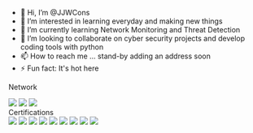- 👋 Hi, I’m @JJWCons
- 👀 I’m interested in learning everyday and making new things
- 🌱 I’m currently learning Network Monitoring and Threat Detection
- 💞️ I’m looking to collaborate on cyber security projects and develop coding tools with python
- 📫 How to reach me ... stand-by adding an address soon
- ⚡ Fun fact: It's hot here

<!---
JJWCons/JJWCons is a ✨ special ✨ repository because its `README.md` (this file) appears on your GitHub profile.
You can click the Preview link to take a look at your changes.
--->
Network
<div>
    <img src="https://img.shields.io/badge/-Wireshark-1679A7?&style=for-the-badge&logo=Wireshark&logoColor=white" />
    <img src="https://img.shields.io/badge/-Snort-EF3B2D?&style=for-the-badge&logo=Suricata&logoColor=white" />
    <img src="https://img.shields.io/badge/-Zeek-777BB4?&style=for-the-badge&logo=Zeek&logoColor=white" />
</div>
Certifications
<div>
    <img src="https://img.shields.io/badge/-Security%2B-FF0000?&style=for-the-badge&logo=CompTIA&logoColor=white" />
    <img src="https://img.shields.io/badge/-Network%2B-007ACC?&style=for-the-badge&logo=CompTIA&logoColor=white" />
    <img src="https://img.shields.io/badge/-A%2B-4D4D4D?&style=for-the-badge&logo=CompTIA&logoColor=white" />
    <img src="https://img.shields.io/badge/-GPEN-2E8B57?&style=for-the-badge&logoColor=white" />
    <img src="https://img.shields.io/badge/-GSEC-D71A28?&style=for-the-badge&logoColor=white" />
    <img src="https://img.shields.io/badge/-GPYC-003366?&style=for-the-badge&logoColor=white" />
    <img src="https://img.shields.io/badge/-GCIH-FF6600?&style=for-the-badge&logoColor=white" />
    <img src="https://img.shields.io/badge/-GOSI-FFFFFF?&style=for-the-badge&logoColor=black" />
    <img src="https://img.shields.io/badge/-GISF-800080?&style=for-the-badge&logoColor=white" />
</div>
